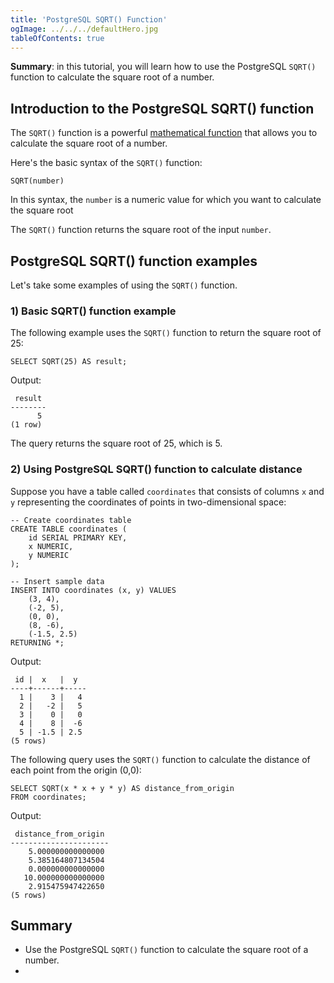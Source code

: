 ```yaml
---
title: 'PostgreSQL SQRT() Function'
ogImage: ../../../defaultHero.jpg
tableOfContents: true
---
```


**Summary**: in this tutorial, you will learn how to use the PostgreSQL `SQRT()` function to calculate the square root of a number.



## Introduction to the PostgreSQL SQRT() function



The `SQRT()` function is a powerful [mathematical function](/docs/postgresql/postgresql-math-functions) that allows you to calculate the square root of a number.



Here's the basic syntax of the `SQRT()` function:



```
SQRT(number)
```



In this syntax, the `number` is a numeric value for which you want to calculate the square root



The `SQRT()` function returns the square root of the input `number`.



## PostgreSQL SQRT() function examples



Let's take some examples of using the `SQRT()` function.



### 1) Basic SQRT() function example



The following example uses the `SQRT()` function to return the square root of 25:



```
SELECT SQRT(25) AS result;
```



Output:



```
 result
--------
      5
(1 row)
```



The query returns the square root of 25, which is 5.



### 2) Using PostgreSQL SQRT() function to calculate distance



Suppose you have a table called `coordinates` that consists of columns `x` and `y` representing the coordinates of points in two-dimensional space:



```
-- Create coordinates table
CREATE TABLE coordinates (
    id SERIAL PRIMARY KEY,
    x NUMERIC,
    y NUMERIC
);

-- Insert sample data
INSERT INTO coordinates (x, y) VALUES
    (3, 4),
    (-2, 5),
    (0, 0),
    (8, -6),
    (-1.5, 2.5)
RETURNING *;
```



Output:



```
 id |  x   |  y
----+------+-----
  1 |    3 |   4
  2 |   -2 |   5
  3 |    0 |   0
  4 |    8 |  -6
  5 | -1.5 | 2.5
(5 rows)
```



The following query uses the `SQRT()` function to calculate the distance of each point from the origin (0,0):



```
SELECT SQRT(x * x + y * y) AS distance_from_origin
FROM coordinates;
```



Output:



```
 distance_from_origin
----------------------
    5.000000000000000
    5.385164807134504
    0.000000000000000
   10.000000000000000
    2.915475947422650
(5 rows)
```



## Summary



- Use the PostgreSQL `SQRT()` function to calculate the square root of a number.
- 
